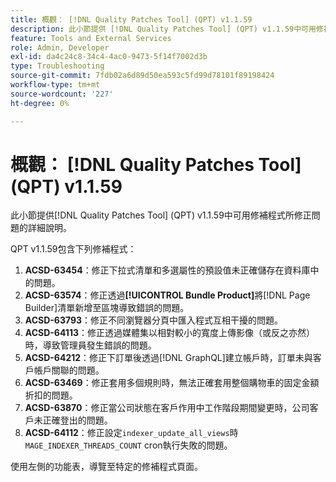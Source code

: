 ```yaml
---
title: 概觀： [!DNL Quality Patches Tool] (QPT) v1.1.59
description: 此小節提供 [!DNL Quality Patches Tool] (QPT) v1.1.59中可用修補程式所修正問題的詳細說明。
feature: Tools and External Services
role: Admin, Developer
exl-id: da4c24c8-34c4-4ac0-9473-5f14f7002d3b
type: Troubleshooting
source-git-commit: 7fdb02a6d89d50ea593c5fd99d78101f89198424
workflow-type: tm+mt
source-wordcount: '227'
ht-degree: 0%

---
```


# 概觀： [!DNL Quality Patches Tool] (QPT) v1.1.59

此小節提供[!DNL Quality Patches Tool] (QPT) v1.1.59中可用修補程式所修正問題的詳細說明。

QPT v1.1.59包含下列修補程式：

1. **ACSD-63454**：修正下拉式清單和多選屬性的預設值未正確儲存在資料庫中的問題。
1. **ACSD-63574**：修正透過&#x200B;**[!UICONTROL Bundle Product]**&#x200B;將[!DNL Page Builder]清單新增至區塊導致錯誤的問題。
1. **ACSD-63793**：修正不同瀏覽器分頁中匯入程式互相干擾的問題。
1. **ACSD-64113**：修正透過媒體集以相對較小的寬度上傳影像（或反之亦然）時，導致管理員發生錯誤的問題。
1. **ACSD-64212**：修正下訂單後透過[!DNL GraphQL]建立帳戶時，訂單未與客戶帳戶關聯的問題。
1. **ACSD-63469**：修正套用多個規則時，無法正確套用整個購物車的固定金額折扣的問題。
1. **ACSD-63870**：修正當公司狀態在客戶作用中工作階段期間變更時，公司客戶未正確登出的問題。
1. **ACSD-64112**：修正設定`indexer_update_all_views`時`MAGE_INDEXER_THREADS_COUNT` cron執行失敗的問題。

使用左側的功能表，導覽至特定的修補程式頁面。

